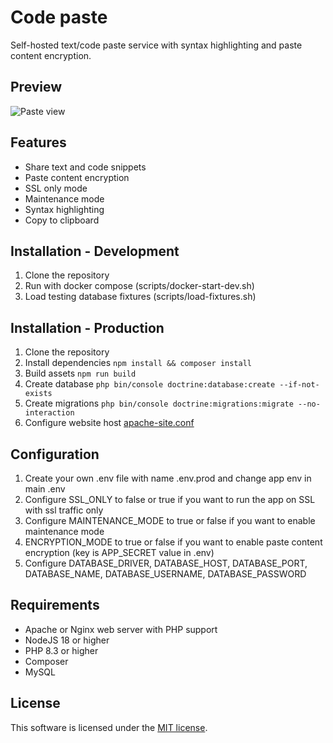# Code paste
Self-hosted text/code paste service with syntax highlighting and paste content encryption.

## Preview
![Paste view](.github/images/preview.png)

## Features
- Share text and code snippets
- Paste content encryption
- SSL only mode
- Maintenance mode
- Syntax highlighting
- Copy to clipboard

## Installation - Development
1. Clone the repository
2. Run with docker compose (scripts/docker-start-dev.sh)
3. Load testing database fixtures (scripts/load-fixtures.sh)

## Installation - Production
1. Clone the repository
2. Install dependencies ``npm install && composer install``
3. Build assets ``npm run build``
4. Create database ``php bin/console doctrine:database:create --if-not-exists``
5. Create migrations ``php bin/console doctrine:migrations:migrate --no-interaction``
6. Configure website host [apache-site.conf](./docker/configs/apache-site.conf)

## Configuration
1. Create your own .env file with name .env.prod and change app env in main .env
2. Configure SSL_ONLY to false or true if you want to run the app on SSL with ssl traffic only
3. Configure MAINTENANCE_MODE to true or false if you want to enable maintenance mode
4. ENCRYPTION_MODE to true or false if you want to enable paste content encryption (key is APP_SECRET value in .env)
5. Configure DATABASE_DRIVER, DATABASE_HOST, DATABASE_PORT, DATABASE_NAME, DATABASE_USERNAME, DATABASE_PASSWORD

## Requirements
- Apache or Nginx web server with PHP support
- NodeJS 18 or higher
- PHP 8.3 or higher
- Composer
- MySQL

## License
This software is licensed under the [MIT license](https://github.com/lukasbecvar/code-paste/blob/main/LICENSE).
